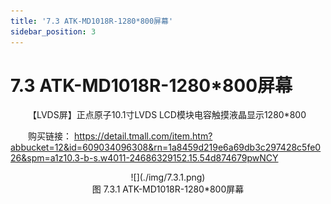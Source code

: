 ```yaml
---
title: '7.3 ATK-MD1018R-1280*800屏幕'
sidebar_position: 3
---
```



# 7.3 ATK-MD1018R-1280*800屏幕

&emsp;&emsp;【LVDS屏】正点原子10.1寸LVDS LCD模块电容触摸液晶显示1280*800

&emsp;&emsp;购买链接：
https://detail.tmall.com/item.htm?abbucket=12&id=609034096308&rn=1a8459d219e6a69db3c297428c5fe026&spm=a1z10.3-b-s.w4011-24686329152.15.54d874679pwNCY



<center>
![](./img/7.3.1.png)<br />
图 7.3.1 ATK-MD1018R-1280*800屏幕
</center>

















